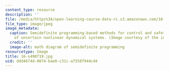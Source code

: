 ```yaml
---
content_type: resource
description: ''
file: /media/https%3A/open-learning-course-data-rc.s3.amazonaws.com/16-s498-risk-aware-and-robust-nonlinear-planning-fall-2019/ddd4674d0074bae8c31ca7558f944cd4_16-s498f19.jpg
file_type: image/jpeg
image_metadata:
  caption: Semidefinite programming-based methods for control and safety verification
    of uncertain nonlinear dynamical systems. (Image courtesy of the instructor.)
  credit: ''
  image-alt: math diagram of semidefinite programming
resourcetype: Image
title: 16-s498f19.jpg
uid: ddd4674d-0074-bae8-c31c-a7558f944cd4
---
```

